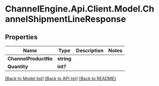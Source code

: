 # ChannelEngine.Api.Client.Model.ChannelShipmentLineResponse
## Properties

Name | Type | Description | Notes
------------ | ------------- | ------------- | -------------
**ChannelProductNo** | **string** |  | 
**Quantity** | **int?** |  | 

[[Back to Model list]](../README.md#documentation-for-models) [[Back to API list]](../README.md#documentation-for-api-endpoints) [[Back to README]](../README.md)

